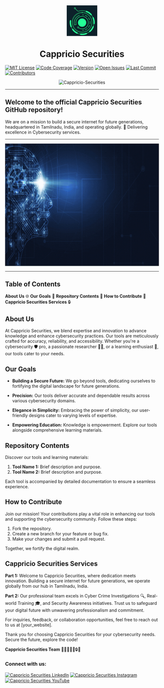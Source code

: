 <p align="center">
  <img src="logo.jfif" alt="Cappricio Securities Logo" width="100">
</p>

<h1 align="center">Cappricio Securities</h1>


[![MIT License](https://img.shields.io/badge/License-MIT-green.svg)](https://choosealicense.com/licenses/mit/)
[![Code Coverage](https://img.shields.io/codecov/c/github/Cappricio-Securities/Cappricio_Securities?color=green)](https://codecov.io/gh/Cappricio-Securities/Cappricio_Securities)
[![Version](https://img.shields.io/badge/Version-1.0.0-blue.svg)](https://semver.org/)
[![Open Issues](https://img.shields.io/github/issues/Cappricio-Securities/Cappricio_Securities?color=green)](https://github.com/Cappricio-Securities/Cappricio_Securities/issues)
[![Last Commit](https://img.shields.io/github/last-commit/Cappricio-Securities/Cappricio_Securities?color=green)](https://github.com/Cappricio-Securities/Cappricio_Securities/commits/master)
[![Contributors](https://img.shields.io/github/contributors/Cappricio-Securities/Cappricio_Securities?color=green)](https://github.com/Cappricio-Securities/Cappricio_Securities/graphs/contributors)

<p align="center">
  <img src="https://komarev.com/ghpvc/?username=Cappricio-Securities&label=Profile%20views&color=2ecc71&style=flat" alt="Cappricio-Securities" />
</p>

---

## Welcome to the official Cappricio Securities GitHub repository!

We are on a mission to build a secure internet for future generations, headquartered in Tamilnadu, India, and operating globally. 🚀 Delivering excellence in Cybersecurity services.

---

<p align="center">
  <img src="CAPPRICIO SECURITIES (1).gif" width="800" height="400">
</p>

---

## Table of Contents

**About Us** 🌐
**Our Goals** 🎯
**Repository Contents** 📂
**How to Contribute** 🤝
**Cappricio Securities Services** 🔒


## About Us

At Cappricio Securities, we blend expertise and innovation to advance knowledge and enhance cybersecurity practices. Our tools are meticulously crafted for accuracy, reliability, and accessibility. Whether you're a cybersecurity 🛡️ pro, a passionate researcher 🕵️‍♂️, or a learning enthusiast 📘, our tools cater to your needs.

## Our Goals

- **Building a Secure Future:** We go beyond tools, dedicating ourselves to fortifying the digital landscape for future generations.

- **Precision:** Our tools deliver accurate and dependable results across various cybersecurity domains.

- **Elegance in Simplicity:** Embracing the power of simplicity, our user-friendly designs cater to varying levels of expertise.

- **Empowering Education:** Knowledge is empowerment. Explore our tools alongside comprehensive learning materials.

## Repository Contents

Discover our tools and learning materials:

1. **Tool Name 1:** Brief description and purpose.
2. **Tool Name 2:** Brief description and purpose.
   <!-- Add more tools as needed -->
Each tool is accompanied by detailed documentation to ensure a seamless experience.

## How to Contribute

Join our mission! Your contributions play a vital role in enhancing our tools and supporting the cybersecurity community. Follow these steps:

1. Fork the repository.
2. Create a new branch for your feature or bug fix.
3. Make your changes and submit a pull request.

Together, we fortify the digital realm.

## Cappricio Securities Services

**Part 1:**
Welcome to Cappricio Securities, where dedication meets innovation. Building a secure internet for future generations, we operate globally from our hub in Tamilnadu, India.

**Part 2:**
Our professional team excels in Cyber Crime Investigations 🔍, Real-world Training 🎓, and Security Awareness initiatives. Trust us to safeguard your digital future with unwavering professionalism and commitment.

For inquiries, feedback, or collaboration opportunities, feel free to reach out to us at [your_website].

Thank you for choosing Cappricio Securities for your cybersecurity needs. Secure the future, explore the code!

**Cappricio Securities Team** 💼🔐👨‍💻🌐🔒🔬

<h3 align="left">Connect with us:</h3>
<p align="left">
  <a href="https://www.linkedin.com/company/cappricio-securities/" target="_blank"><img align="center" src="https://raw.githubusercontent.com/rahuldkjain/github-profile-readme-generator/master/src/images/icons/Social/linkedin-alt.svg" alt="Cappricio Securities LinkedIn" height="30" width="40" /></a>
  <a href="https://www.instagram.com/cappriciosec/?hl=en" target="_blank"><img align="center" src="https://raw.githubusercontent.com/rahuldkjain/github-profile-readme-generator/master/src/images/icons/Social/instagram.svg" alt="Cappricio Securities Instagram" height="30" width="40" /></a>
  <a href="https://www.youtube.com/results?search_query=%23cappriciosecuniversity" target="_blank"><img align="center" src="https://raw.githubusercontent.com/rahuldkjain/github-profile-readme-generator/master/src/images/icons/Social/youtube.svg" alt="Cappricio Securities YouTube" height="30" width="40" /></a>
</p>
